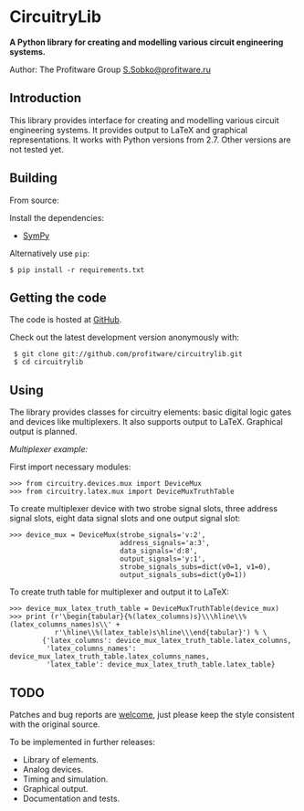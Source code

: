 # CircuitryLib

**A Python library for creating and modelling various сircuit engineering systems.**

Author: The Profitware Group <S.Sobko@profitware.ru>

## Introduction

This library provides interface for creating and modelling various сircuit engineering systems. It provides output to LaTeX and graphical representations. It works with Python versions from 2.7. Other versions are not tested yet.

## Building

From source:

Install the dependencies:

- [SymPy](http://sympy.org/)

Alternatively use `pip`:

    $ pip install -r requirements.txt

## Getting the code

The code is hosted at [GitHub](https://github.com/profitware/circuitrylib).

Check out the latest development version anonymously with:

```
 $ git clone git://github.com/profitware/circuitrylib.git
 $ cd circuitrylib
```

## Using

The library provides classes for circuitry elements: basic digital logic gates and devices like multiplexers. It also supports output to LaTeX. Graphical output is planned.

*Multiplexer example:*

First import necessary modules:
```
>>> from circuitry.devices.mux import DeviceMux
>>> from circuitry.latex.mux import DeviceMuxTruthTable
```

To create multiplexer device with two strobe signal slots, three address signal slots, eight data signal slots and one output signal slot:
```
>>> device_mux = DeviceMux(strobe_signals='v:2',
                           address_signals='a:3',
                           data_signals='d:8',
                           output_signals='y:1',
                           strobe_signals_subs=dict(v0=1, v1=0),
                           output_signals_subs=dict(y0=1))
```

To create truth table for multiplexer and output it to LaTeX:
```
>>> device_mux_latex_truth_table = DeviceMuxTruthTable(device_mux)
>>> print (r'\begin{tabular}{%(latex_columns)s}\\\hline\\%(latex_columns_names)s\\' +
           r'\hline\\%(latex_table)s\hline\\\end{tabular}') % \
        {'latex_columns': device_mux_latex_truth_table.latex_columns,
         'latex_columns_names': device_mux_latex_truth_table.latex_columns_names,
         'latex_table': device_mux_latex_truth_table.latex_table}
```

## TODO

Patches and bug reports are [welcome](https://github.com/profitware/circuitrylib/issues/new), just please keep the style consistent with the original source.

To be implemented in further releases:

* Library of elements.
* Analog devices.
* Timing and simulation.
* Graphical output.
* Documentation and tests.
